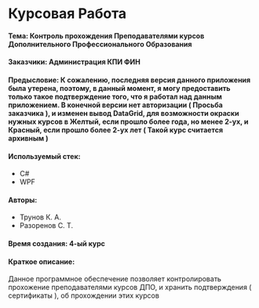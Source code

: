 # Курсовая Работа 

#### Тема: Контроль прохождения Преподавателями курсов Дополнительного Профессионального Образования

#### Заказчики: Администрация КПИ ФИН

#### Предысловие: К сожалению, последняя версия данного приложения была утерена, поэтому, в данный момент, я могу предоставить только такое подтверждение того, что я работал над данным приложением. В конечной версии нет авторизации ( Просьба заказчика ), и изменен вывод DataGrid, для возможности окраски нужных курсов в Желтый, если прошло более года, но менее 2-ух, и Красный, если прошло более 2-ух лет ( Такой курс считается архивным )

#### Используемый стек:
- C#
- WPF

#### Авторы:
- Трунов К. А.
- Разоренов С. Т.

#### Время создания: 4-ый курс

#### Краткое описание: 
Данное программное обеспечение позволяет контролировать прохожение преподавателями курсов ДПО, и хранить подтверждения (  сертификаты ), об прохождении этих курсов